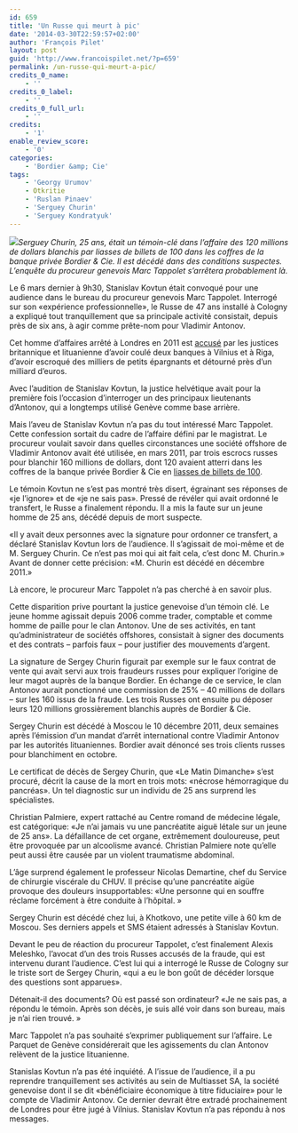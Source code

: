 ```yaml
---
id: 659
title: 'Un Russe qui meurt à pic'
date: '2014-03-30T22:59:57+02:00'
author: 'François Pilet'
layout: post
guid: 'http://www.francoispilet.net/?p=659'
permalink: /un-russe-qui-meurt-a-pic/
credits_0_name:
    - ''
credits_0_label:
    - ''
credits_0_full_url:
    - ''
credits:
    - '1'
enable_review_score:
    - '0'
categories:
    - 'Bordier &amp; Cie'
tags:
    - 'Georgy Urumov'
    - Otkritie
    - 'Ruslan Pinaev'
    - 'Serguey Churin'
    - 'Serguey Kondratyuk'
---
```


*![](https://i0.wp.com/www.francoispilet.net/wp-content/uploads/2014/03/churin830.jpg?resize=700%2C342)Serguey Churin, 25 ans, était un témoin-clé dans l’affaire des 120 millions de dollars blanchis par liasses de billets de 100 dans les coffres de la banque privée Bordier &amp; Cie. Il est décédé dans des conditions suspectes. L’enquête du procureur genevois Marc Tappolet s’arrêtera probablement là.*

Le 6 mars dernier à 9h30, Stanislav Kovtun était convoqué pour une audience dans le bureau du procureur genevois Marc Tappolet. Interrogé sur son «expérience professionnelle», le Russe de 47 ans installé à Cologny a expliqué tout tranquillement que sa principale activité consistait, depuis près de six ans, à agir comme prête-nom pour Vladimir Antonov.

Cet homme d’affaires arrêté à Londres en 2011 est [accusé](http://www.bloomberg.com/news/2011-12-15/tale-of-missing-1-6-billion-a-bankrupt-baltic-bank-and-soccer.html) par les justices britannique et lituanienne d’avoir coulé deux banques à Vilnius et à Riga, d’avoir escroqué des milliers de petits épargnants et détourné près d’un milliard d’euros.

Avec l’audition de Stanislav Kovtun, la justice helvétique avait pour la première fois l’occasion d’interroger un des principaux lieutenants d’Antonov, qui a longtemps utilisé Genève comme base arrière.

Mais l’aveu de Stanislav Kovtun n’a pas du tout intéressé Marc Tappolet. Cette confession sortait du cadre de l’affaire défini par le magistrat. Le procureur voulait savoir dans quelles circonstances une société offshore de Vladimir Antonov avait été utilisée, en mars 2011, par trois escrocs russes pour blanchir 160 millions de dollars, dont 120 avaient atterri dans les coffres de la banque privée Bordier &amp; Cie en [liasses de billets de 100](http://www.francoispilet.net/chez-bordier-trois-escrocs-avec-109-millions-au-guichet/).

Le témoin Kovtun ne s’est pas montré très disert, égrainant ses réponses de «je l’ignore» et de «je ne sais pas». Pressé de révéler qui avait ordonné le transfert, le Russe a finalement répondu. Il a mis la faute sur un jeune homme de 25 ans, décédé depuis de mort suspecte.

«Il y avait deux personnes avec la signature pour ordonner ce transfert, a déclaré Stanislav Kovtun lors de l’audience. Il s’agissait de moi-même et de M. Serguey Churin. Ce n’est pas moi qui ait fait cela, c’est donc M. Churin.» Avant de donner cette précision: «M. Churin est décédé en décembre 2011.»

Là encore, le procureur Marc Tappolet n’a pas cherché à en savoir plus.

Cette disparition prive pourtant la justice genevoise d’un témoin clé. Le jeune homme agissait depuis 2006 comme trader, comptable et comme homme de paille pour le clan Antonov. Une de ses activités, en tant qu’administrateur de sociétés offshores, consistait à signer des documents et des contrats – parfois faux – pour justifier des mouvements d’argent.

La signature de Sergey Churin figurait par exemple sur le faux contrat de vente qui avait servi aux trois fraudeurs russes pour expliquer l’origine de leur magot auprès de la banque Bordier. En échange de ce service, le clan Antonov aurait ponctionné une commission de 25% – 40 millions de dollars – sur les 160 issus de la fraude. Les trois Russes ont ensuite pu déposer leurs 120 millions grossièrement blanchis auprès de Bordier &amp; Cie.

Sergey Churin est décédé à Moscou le 10 décembre 2011, deux semaines après l’émission d’un mandat d’arrêt international contre Vladimir Antonov par les autorités lituaniennes. Bordier avait dénoncé ses trois clients russes pour blanchiment en octobre.

Le certificat de décès de Sergey Churin, que «Le Matin Dimanche» s’est procuré, décrit la cause de la mort en trois mots: «nécrose hémorragique du pancréas». Un tel diagnostic sur un individu de 25 ans surprend les spécialistes.

Christian Palmiere, expert rattaché au Centre romand de médecine légale, est catégorique: «Je n’ai jamais vu une pancréatite aiguë létale sur un jeune de 25 ans». La défaillance de cet organe, extrêmement douloureuse, peut être provoquée par un alcoolisme avancé. Christian Palmiere note qu’elle peut aussi être causée par un violent traumatisme abdominal.

L’âge surprend également le professeur Nicolas Demartine, chef du Service de chirurgie viscérale du CHUV. Il précise qu’une pancréatite aigüe provoque des douleurs insupportables: «Une personne qui en souffre réclame forcément à être conduite à l’hôpital. »

Sergey Churin est décédé chez lui, à Khotkovo, une petite ville à 60 km de Moscou. Ses derniers appels et SMS étaient adressés à Stanislav Kovtun.

Devant le peu de réaction du procureur Tappolet, c’est finalement Alexis Meleshko, l’avocat d’un des trois Russes accusés de la fraude, qui est intervenu durant l’audience. C’est lui qui a interrogé le Russe de Cologny sur le triste sort de Sergey Churin, «qui a eu le bon goût de décéder lorsque des questions sont apparues».

Détenait-il des documents? Où est passé son ordinateur? «Je ne sais pas, a répondu le témoin. Après son décès, je suis allé voir dans son bureau, mais je n’ai rien trouvé. »

Marc Tappolet n’a pas souhaité s’exprimer publiquement sur l’affaire. Le Parquet de Genève considérerait que les agissements du clan Antonov relèvent de la justice lituanienne.

Stanislas Kovtun n’a pas été inquiété. A l’issue de l’audience, il a pu reprendre tranquillement ses activités au sein de Multiasset SA, la société genevoise dont il se dit «bénéficiaire économique à titre fiduciaire» pour le compte de Vladimir Antonov. Ce dernier devrait être extradé prochainement de Londres pour être jugé à Vilnius. Stanislav Kovtun n’a pas répondu à nos messages.